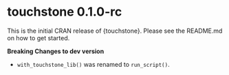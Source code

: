 # touchstone 0.1.0-rc

This is the initial CRAN release of {touchstone}. Please see the README.md on 
how to get started.

**Breaking Changes to dev version**

* `with_touchstone_lib()` was renamed to `run_script()`.
